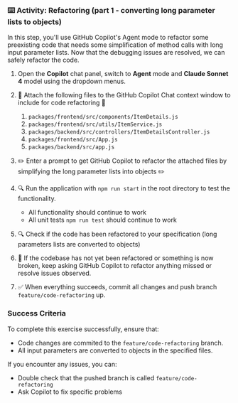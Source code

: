 ### :keyboard: Activity: Refactoring (part 1 - converting long parameter lists to objects)

In this step, you'll use GitHub Copilot's Agent mode to refactor some preexisting code that needs some simplification of method calls with long input parameter lists. Now that the debugging issues are resolved, we can safely refactor the code.

1. Open the **Copilot** chat panel, switch to **Agent** mode and **Claude Sonnet 4** model using the dropdown menus.

2. :paperclip: Attach the following files to the GitHub Copilot Chat context window to include for code refactoring :paperclip: 
   1. `packages/frontend/src/components/ItemDetails.js`
   2. `packages/frontend/src/utils/ItemService.js`
   3. `packages/backend/src/controllers/ItemDetailsController.js`
   4. `packages/frontend/src/App.js`
   5. `packages/backend/src/app.js`

3. :pencil2: Enter a prompt to get GitHub Copilot to refactor the attached files by simplifying the long parameter lists into objects :pencil2:
   
4. :mag: Run the application with `npm run start` in the root directory to test the functionality.
   
   - All functionality should continue to work
   - All unit tests `npm run test` should continue to work

5. :mag: Check if the code has been refactored to your specification (long parameters lists are converted to objects)

6. :repeat: If the codebase has not yet been refactored or something is now broken, keep asking GitHub Copilot to refactor anything missed or resolve issues observed.

7. :white_check_mark: When everything succeeds, commit all changes and push branch `feature/code-refactoring` up.

### Success Criteria

To complete this exercise successfully, ensure that:
   - Code changes are commited to the `feature/code-refactoring` branch.
   - All input parameters are converted to objects in the specified files.

If you encounter any issues, you can:
- Double check that the pushed branch is called `feature/code-refactoring`
- Ask Copilot to fix specific problems